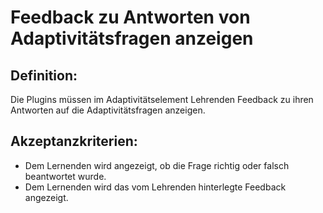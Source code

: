 # Feedback zu Antworten von Adaptivitätsfragen anzeigen

## Definition:

Die Plugins müssen im Adaptivitätselement Lehrenden Feedback zu ihren Antworten auf die Adaptivitätsfragen anzeigen.


## Akzeptanzkriterien:
- Dem Lernenden wird angezeigt, ob die Frage richtig oder falsch beantwortet wurde.
- Dem Lernenden wird das vom Lehrenden hinterlegte Feedback angezeigt.
